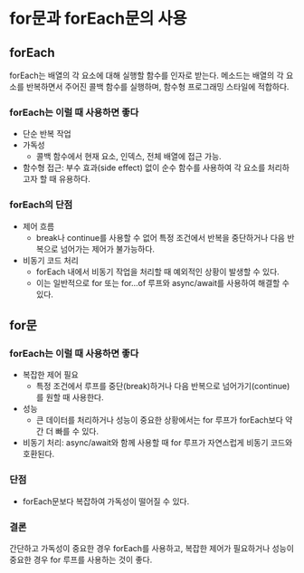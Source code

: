 # for문과 forEach문의 사용

## forEach

forEach는 배열의 각 요소에 대해 실행할 함수를 인자로 받는다.
메소드는 배열의 각 요소를 반복하면서 주어진 콜백 함수를 실행하며, 함수형 프로그래밍 스타일에 적합하다.

### forEach는 이럴 때 사용하면 좋다

- 단순 반복 작업
- 가독성
  - 콜백 함수에서 현재 요소, 인덱스, 전체 배열에 접근 가능.
- 함수형 접근: 부수 효과(side effect) 없이 순수 함수를 사용하여 각 요소를 처리하고자 할 때 유용하다.

### forEach의 단점

- 제어 흐름
  - break나 continue를 사용할 수 없어 특정 조건에서 반복을 중단하거나 다음 반복으로 넘어가는 제어가 불가능하다.
- 비동기 코드 처리
  - forEach 내에서 비동기 작업을 처리할 때 예외적인 상황이 발생할 수 있다.
  - 이는 일반적으로 for 또는 for...of 루프와 async/await를 사용하여 해결할 수 있다.

## for문

### forEach는 이럴 때 사용하면 좋다

- 복잡한 제어 필요
  - 특정 조건에서 루프를 중단(break)하거나 다음 반복으로 넘어가기(continue)를 원할 때 사용한다.
- 성능
  - 큰 데이터를 처리하거나 성능이 중요한 상황에서는 for 루프가 forEach보다 약간 더 빠를 수 있다.
- 비동기 처리: async/await와 함께 사용할 때 for 루프가 자연스럽게 비동기 코드와 호환된다.

### 단점

- forEach문보다 복잡하여 가독성이 떨어질 수 있다.

### 결론

간단하고 가독성이 중요한 경우 forEach를 사용하고, 복잡한 제어가 필요하거나 성능이 중요한 경우 for 루프를 사용하는 것이 좋다.
